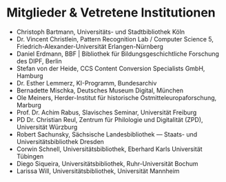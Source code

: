 # Mitglieder & Vetretene Institutionen

- Christoph Bartmann, Universitäts- und Stadtbibliothek Köln
- Dr. Vincent Christlein, Pattern Recognition Lab / Computer Science 5, Friedrich-Alexander-Universität Erlangen-Nürnberg
- Daniel Erdmann, BBF \| Bibliothek für Bildungsgeschichtliche Forschung des DIPF, Berlin
- Stefan von der Heide, CCS Content Conversion Specialists GmbH, Hamburg
- Dr. Esther Lemmerz, KI-Programm, Bundesarchiv
- Bernadette Mischka, Deutsches Museum Digital, München
- Ole Meiners, Herder-Institut für historische Ostmitteleuropaforschung, Marburg
- Prof. Dr. Achim Rabus, Slavisches Seminar, Universität Freiburg
- PD Dr. Christian Reul, Zentrum für Philologie und Digitalität (ZPD), Universität Würzburg
- Robert Sachunsky, Sächsische Landesbibliothek — Staats- und Universitätsbibliothek Dresden
- Corwin Schnell, Universitätsbibliothek, Eberhard Karls Universität Tübingen
- Diego Siqueira, Universitätsbibliothek, Ruhr-Universität Bochum
- Larissa Will, Universitätsbibliothek, Universität Mannheim
